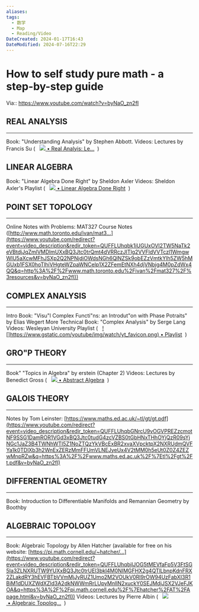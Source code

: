 ```yaml
---
aliases: 
tags:
  - 数学
  - Map
  - Reading/Video
DateCreated: 2024-01-17T16:43
DateModified: 2024-07-16T22:29
---
```

# How to self study pure math - a step-by-step guide

Via:: https://www.youtube.com/watch?v=byNaO_zn2fI

## REAL ANALYSIS
---
Book: "Understanding Analysis" by Stephen Abbott.
Videos: Lectures by Francis Su (   [![](https://www.gstatic.com/youtube/img/watch/yt_favicon.png) • Real Analyis: Le...](https://www.youtube.com/playlist?list=PL0E754696F72137EC)  )

## LINEAR ALGEBRA
Book: "Linear Algebra Done Right" by Sheldon Axler
Videos: Sheldon Axler's Playlist (   [![](https://www.gstatic.com/youtube/img/watch/yt_favicon.png) • Linear Algebra Done Right](https://www.youtube.com/playlist?list=PLGAnmvB9m7zOBVCZBUUmSinFV0wEir2Vw)  )

## POINT SET TOPOLOGY
---
Online Notes with Problems: MAT327 Course Notes ([http://www.math.toronto.edu/ivan/mat3...](https://www.youtube.com/redirect?event=video_description&redir_token=QUFFLUhqbk1iUGUxOVI2TW5NaTk2eVBtdjJqZmlVMDlmUXxBQ3Jtc0trQmt4dVRRczJITlg2VVFldVVTczl1WmgwWlU5aXcwMFhJSXp2Q2NPNjdiOWdsNGh6QlNZSk9obEZzVmtkYlh5ZW5hMGUxb1FSX0hoTlhiVHgteWZpaWNCelp1X2ZFemEtNXh4djVNbjg4M0pZdWx4QQ&q=http%3A%2F%2Fwww.math.toronto.edu%2Fivan%2Fmat327%2F%3resources&v=byNaO_zn2fI))

## COMPLEX ANALYSIS
---
Intro Book: "Visu"l Complex Functi"ns: an Introdut"on with Phase Potraits" by Elias Wegert
More Technical Book: "Complex Analysis" by Serge Lang
Videos: Wesleyan University Playlist (   [![]https://www.gstatic.com/youtube/img/watch/yt_favicon.png) • Playlist](https://www.youtube.com/playlist?list=PL_onPhFCkVQjdQTbG0eQk42eH0RaBoYJf)  )

## GRO"P THEORY
---
Book" "Topics in Algebra" by erstein (Chapter 2)
Videos: Lectures by Benedict Gross (   [![](https://www.gstatic.com/youtube/img/watch/yt_favicon.png) • Abstract Algebra](https://www.youtube.co/playlist?list=PLelIK3uylPMGzHBuR3hLMHrYfMqWWsmx5)  )

## GALOIS THEORY
---
Notes by Tom Leinster: [https://www.maths.ed.ac.uk/~tl/gt/gt.pdf](https://www.youtube.com/redirect?event=video_description&redir_token=QUFFLUhqbGNrcU9vOGVPREZzcmotNF9SSG1DamROR1VGd3xBQ3Jtc0tudG4zcVZBS0tGbHNxTHhOYjQzR09sYjNGc1JaZ3B4TWNhWTI5Z1NoZTQzYkVBcExBR2xvaXVpcktpX2NXRUdmQVFYa1k0TDlXb3h2WnExZERzMmFFUmVLNEJyeUx4V2tMM0h5eUt0Z0Z4ZEZwMnpRZw&q=https%3A%2F%2Fwww.maths.ed.ac.uk%2F%7Etl%2Fgt%2Ft.pdf&v=byNaO_zn2fI)

## DIFFERENTIAL GEOMETRY
---
Book: Introduction to Differentiable Manifolds and Remannian Geometry by Boothby

## ALGEBRAIC TOPOLOGY
---
Book: Algebraic Topology by Allen Hatcher (available for free on his website: [https://pi.math.cornell.edu/~hatcher/...](https://www.youtube.com/redirect?event=video_description&redir_token=QUFFLUhqbjlJOG5tMEVfaFp5V3FtSG5Ia3ZLNXRUTW9YUXxBQ3Jtc0trUEl3bkl4M0NIMGFHX2g4QTlLbnpKdnFRX2ZLakdRY3hEVFBTbVVmMjJyRUZ1Umo2M2VOUkV0Rl9rOW94UzFabXI3R1BiM1dDUXZWdXZld3A2dkNWWmRrLUpyMnlIN2xuckY0SEJMdjJSX2VJeFJKOA&q=https%3A%2F%2Fpi.math.cornell.edu%2F%7Ehatcher%2FAT%2FApage.html&v=byNaO_zn2fI))
Videos: Lectures by Pierre Albin (   [![](https://www.gstatic.com/youtube/img/watch/yt_favicon.png) • Algebraic Topolog...](https://www.youtube.com/playlist?list=PL41FDABC6AA085E78)  )
